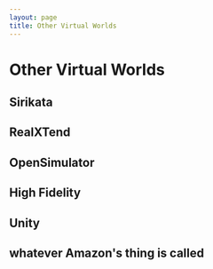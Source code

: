```yaml
---
layout: page
title: Other Virtual Worlds
---
```

# Other Virtual Worlds

## Sirikata

## RealXTend

## OpenSimulator

## High Fidelity

## Unity

## whatever Amazon's thing is called

[OpenSimulator]: http://opensimulator.org/
[SecondLife]: http://secondlife.com/

<!-- vim: shiftwidth=2 tabstop=2 autoindent expandtab
-->
